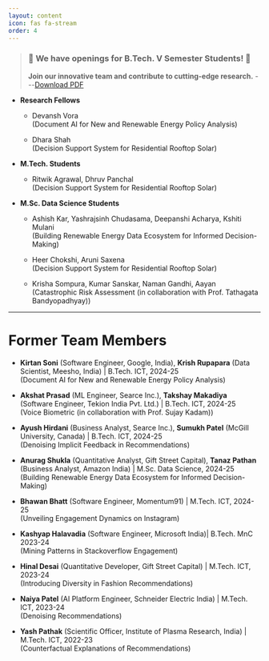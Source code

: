 ```yaml
---
layout: content
icon: fas fa-stream
order: 4
---
```

> ### 🎉 **We have openings for B.Tech. V Semester Students!** 🎉
> **Join our innovative team and contribute to cutting-edge research.**
---[Download PDF](https://raw.githubusercontent.com/arpitmrana/arpitmrana.github.io/blob/main/_data/Power%20BI%20vs%20Tableau%20Infographic.pdf)


- **Research Fellows**
   - Devansh Vora <br>
	   (Document AI for New and Renewable Energy Policy Analysis)

   - Dhara Shah <br>
	   (Decision Support System for Residential Rooftop Solar)

- **M.Tech. Students**
  - Ritwik Agrawal, Dhruv Panchal  <br>
    (Decision Support System for Residential Rooftop Solar)

- **M.Sc. Data Science Students**
  - Ashish Kar, Yashrajsinh Chudasama, Deepanshi Acharya, Kshiti Mulani <br>
    (Building Renewable Energy Data Ecosystem for Informed Decision-Making)

  - Heer Chokshi, Aruni Saxena <br>
    (Decision Support System for Residential Rooftop Solar)

  - Krisha Sompura, Kumar Sanskar, Naman Gandhi, Aayan  <br>
    (Catastrophic Risk Assessment (in collaboration with Prof. Tathagata Bandyopadhyay))

---

# Former Team Members

- **Kirtan Soni** (Software Engineer, Google, India), **Krish Rupapara** (Data Scientist, Meesho, India) | B.Tech. ICT, 2024-25  <br>
  (Document AI for New and Renewable Energy Policy Analysis)
  
- **Akshat Prasad** (ML Engineer, Searce Inc.), **Takshay Makadiya** (Software Engineer,  Tekion India Pvt. Ltd.) | B.Tech. ICT, 2024-25 <br>
  (Voice Biometric (in collaboration with Prof. Sujay Kadam))

- **Ayush Hirdani** (Business Analyst, Searce Inc.), **Sumukh Patel** (McGill University, Canada) | B.Tech. ICT, 2024-25  <br>
  (Denoising Implicit Feedback in Recommendations)

- **Anurag Shukla** (Quantitative Analyst, Gift Street Capital), **Tanaz Pathan** (Business Analyst, Amazon India) | M.Sc. Data Science, 2024-25 <br>
  (Building Renewable Energy Data Ecosystem for Informed Decision-Making)

- **Bhawan Bhatt** (Software Engineer, Momentum91) | M.Tech. ICT, 2024-25 <br>
  (Unveiling Engagement Dynamics on Instagram)

- **Kashyap Halavadia** (Software Engineer, Microsoft India)| B.Tech. MnC 2023-24 <br>
  (Mining Patterns in Stackoverflow Engagement)

- **Hinal Desai** (Quantitative Developer, Gift Street Capital) | M.Tech. ICT, 2023-24 <br>
  (Introducing Diversity in Fashion Recommendations)

- **Naiya Patel** (AI Platform Engineer, Schneider Electric India) | M.Tech. ICT, 2023-24 <br>
  (Denoising Recommendations)

- **Yash Pathak** (Scientific Officer, Institute of Plasma Research, India) | M.Tech. ICT, 2022-23 <br>
  (Counterfactual Explanations of Recommendations)


